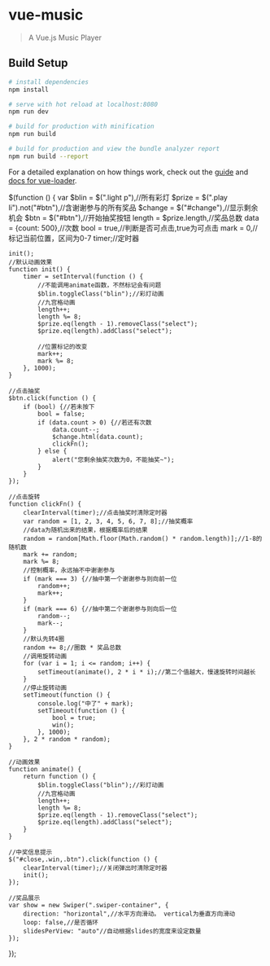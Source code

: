 # vue-music

> A Vue.js Music Player

## Build Setup

``` bash
# install dependencies
npm install

# serve with hot reload at localhost:8080
npm run dev

# build for production with minification
npm run build

# build for production and view the bundle analyzer report
npm run build --report
```

For a detailed explanation on how things work, check out the [guide](http://vuejs-templates.github.io/webpack/) and [docs for vue-loader](http://vuejs.github.io/vue-loader).



$(function () {
    var $blin = $(".light p"),//所有彩灯
        $prize = $(".play li").not("#btn"),//含谢谢参与的所有奖品
        $change = $("#change"),//显示剩余机会
        $btn = $("#btn"),//开始抽奖按钮
        length = $prize.length,//奖品总数
        data = {count: 500},//次数
        bool = true,//判断是否可点击,true为可点击
        mark = 0,//标记当前位置，区间为0-7
        timer;//定时器

    init();
    //默认动画效果
    function init() {
        timer = setInterval(function () {
            //不能调用animate函数，不然标记会有问题
            $blin.toggleClass("blin");//彩灯动画
            //九宫格动画
            length++;
            length %= 8;
            $prize.eq(length - 1).removeClass("select");
            $prize.eq(length).addClass("select");

            //位置标记的改变
            mark++;
            mark %= 8;
        }, 1000);
    }

    //点击抽奖
    $btn.click(function () {
        if (bool) {//若未按下
            bool = false;
            if (data.count > 0) {//若还有次数
                data.count--;
                $change.html(data.count);
                clickFn();
            } else {
                alert("您剩余抽奖次数为0，不能抽奖~");
            }
        }
    });

    //点击旋转
    function clickFn() {
        clearInterval(timer);//点击抽奖时清除定时器
        var random = [1, 2, 3, 4, 5, 6, 7, 8];//抽奖概率
        //data为随机出来的结果，根据概率后的结果
        random = random[Math.floor(Math.random() * random.length)];//1-8的随机数
        mark += random;
        mark %= 8;
        //控制概率，永远抽不中谢谢参与
        if (mark === 3) {//抽中第一个谢谢参与则向前一位
            random++;
            mark++;
        }
        if (mark === 6) {//抽中第二个谢谢参与则向后一位
            random--;
            mark--;
        }
        //默认先转4圈
        random += 8;//圈数 * 奖品总数
        //调用旋转动画
        for (var i = 1; i <= random; i++) {
            setTimeout(animate(), 2 * i * i);//第二个值越大，慢速旋转时间越长
        }
        //停止旋转动画
        setTimeout(function () {
            console.log("中了" + mark);
            setTimeout(function () {
                bool = true;
                win();
            }, 1000);
        }, 2 * random * random);
    }

    //动画效果
    function animate() {
        return function () {
            $blin.toggleClass("blin");//彩灯动画
            //九宫格动画
            length++;
            length %= 8;
            $prize.eq(length - 1).removeClass("select");
            $prize.eq(length).addClass("select");
        }
    }

    //中奖信息提示
    $("#close,.win,.btn").click(function () {
        clearInterval(timer);//关闭弹出时清除定时器
        init();
    });

    //奖品展示
    var show = new Swiper(".swiper-container", {
        direction: "horizontal",//水平方向滑动。 vertical为垂直方向滑动
        loop: false,//是否循环
        slidesPerView: "auto"//自动根据slides的宽度来设定数量
    });
});






